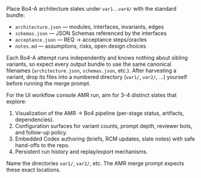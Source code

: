 Place Bo4-A architecture slates under `var1..var4/` with the standard bundle:

- `architecture.json` — modules, interfaces, invariants, edges
- `schemas.json` — JSON Schemas referenced by the interfaces
- `acceptance.json` — REQ → acceptance steps/oracles
- `notes.md` — assumptions, risks, open design choices

Each Bo4-A attempt runs independently and knows nothing about sibling variants, so expect every output bundle to use the same canonical filenames (`architecture.json`, `schemas.json`, etc.). After harvesting a variant, drop its files into a numbered directory (`var1/`, `var2/`, …) yourself before running the merge prompt.

For the UI workflow console AMR run, aim for 3–4 distinct slates that explore:

1. Visualization of the AMR → Bo4 pipeline (per-stage status, artifacts, dependencies).
2. Configuration surfaces for variant counts, prompt depth, reviewer bots, and follow-up policy.
3. Embedded Codex authoring (briefs, RCM updates, slate notes) with safe hand-offs to the repo.
4. Persistent run history and replay/export mechanisms.

Name the directories `var1/`, `var2/`, etc. The AMR merge prompt expects these exact locations.
